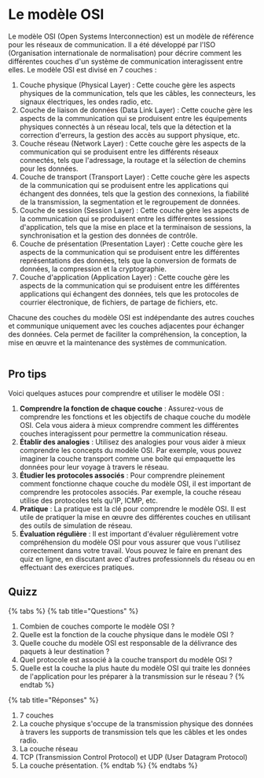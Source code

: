 # Le modèle OSI

Le modèle OSI (Open Systems Interconnection) est un modèle de référence pour les réseaux de communication. Il a été développé par l'ISO (Organisation internationale de normalisation) pour décrire comment les différentes couches d'un système de communication interagissent entre elles. Le modèle OSI est divisé en 7 couches :

1. Couche physique (Physical Layer) : Cette couche gère les aspects physiques de la communication, tels que les câbles, les connecteurs, les signaux électriques, les ondes radio, etc.
2. Couche de liaison de données (Data Link Layer) : Cette couche gère les aspects de la communication qui se produisent entre les équipements physiques connectés à un réseau local, tels que la détection et la correction d'erreurs, la gestion des accès au support physique, etc.
3. Couche réseau (Network Layer) : Cette couche gère les aspects de la communication qui se produisent entre les différents réseaux connectés, tels que l'adressage, la routage et la sélection de chemins pour les données.
4. Couche de transport (Transport Layer) : Cette couche gère les aspects de la communication qui se produisent entre les applications qui échangent des données, tels que la gestion des connexions, la fiabilité de la transmission, la segmentation et le regroupement de données.
5. Couche de session (Session Layer) : Cette couche gère les aspects de la communication qui se produisent entre les différentes sessions d'application, tels que la mise en place et la terminaison de sessions, la synchronisation et la gestion des données de contrôle.
6. Couche de présentation (Presentation Layer) : Cette couche gère les aspects de la communication qui se produisent entre les différentes représentations des données, tels que la conversion de formats de données, la compression et la cryptographie.
7. Couche d'application (Application Layer) : Cette couche gère les aspects de la communication qui se produisent entre les différentes applications qui échangent des données, tels que les protocoles de courrier électronique, de fichiers, de partage de fichiers, etc.

Chacune des couches du modèle OSI est indépendante des autres couches et communique uniquement avec les couches adjacentes pour échanger des données. Cela permet de faciliter la compréhension, la conception, la mise en œuvre et la maintenance des systèmes de communication.

<figure><img src="https://www.lifewire.com/thmb/pQ4Rfw__6sj_Qmt22jrnsYiGim0=/886x1024/filters:fill(auto,1)/Osi-model-jb.svg-57f7b9af3df78c690f6305e8.png" alt=""><figcaption></figcaption></figure>

## Pro tips

Voici quelques astuces pour comprendre et utiliser le modèle OSI :

1. **Comprendre la fonction de chaque couche** : Assurez-vous de comprendre les fonctions et les objectifs de chaque couche du modèle OSI. Cela vous aidera à mieux comprendre comment les différentes couches interagissent pour permettre la communication réseau.
2. **Établir des analogies** : Utilisez des analogies pour vous aider à mieux comprendre les concepts du modèle OSI. Par exemple, vous pouvez imaginer la couche transport comme une boîte qui empaquette les données pour leur voyage à travers le réseau.
3. **Étudier les protocoles associés** : Pour comprendre pleinement comment fonctionne chaque couche du modèle OSI, il est important de comprendre les protocoles associés. Par exemple, la couche réseau utilise des protocoles tels qu'IP, ICMP, etc.
4. **Pratique** : La pratique est la clé pour comprendre le modèle OSI. Il est utile de pratiquer la mise en œuvre des différentes couches en utilisant des outils de simulation de réseau.
5. **Évaluation régulière** : Il est important d'évaluer régulièrement votre compréhension du modèle OSI pour vous assurer que vous l'utilisez correctement dans votre travail. Vous pouvez le faire en prenant des quiz en ligne, en discutant avec d'autres professionnels du réseau ou en effectuant des exercices pratiques.

## Quizz

{% tabs %}
{% tab title="Questions" %}
1. Combien de couches comporte le modèle OSI ?&#x20;
2. Quelle est la fonction de la couche physique dans le modèle OSI ?&#x20;
3. Quelle couche du modèle OSI est responsable de la délivrance des paquets à leur destination ?
4. Quel protocole est associé à la couche transport du modèle OSI ?
5. Quelle est la couche la plus haute du modèle OSI qui traite les données de l'application pour les préparer à la transmission sur le réseau ?
{% endtab %}

{% tab title="Réponses" %}
1. &#x20;7 couches
2. La couche physique s'occupe de la transmission physique des données à travers les supports de transmission tels que les câbles et les ondes radio.
3. La couche réseau
4. TCP (Transmission Control Protocol) et UDP (User Datagram Protocol)
5. La couche présentation.
{% endtab %}
{% endtabs %}
